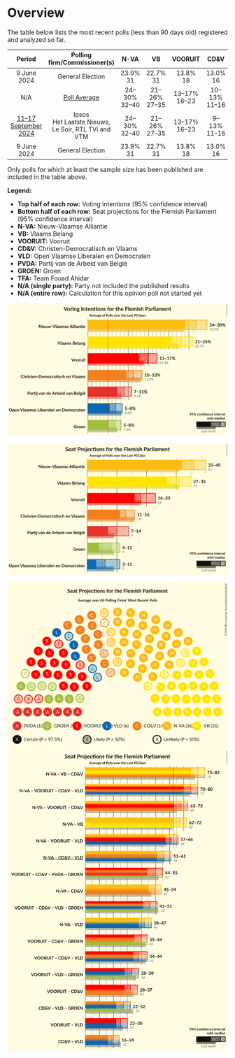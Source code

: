 # Overview

The table below lists the most recent polls (less than 90 days old) registered and analyzed so far.

| Period     | Polling firm/Commissioner(s) | N-VA | VB | VOORUIT | CD&V | VLD | PVDA | GROEN | TFA |
|:----------:|:----------------------------:|:--:|:--:|:--:|:--:|:--:|:--:|:--:|:--:|
| 9 June 2024 | General Election | 23.9% <br> 31 | 22.7% <br> 31 | 13.8% <br> 18 | 13.0% <br> 16 | 8.3% <br> 9 | 8.3% <br> 9 | 7.3% <br> 9 | 0.3% <br> 1 |
| N/A | [Poll Average](average.html) | 24–30% <br> 32–40 | 21–26% <br> 27–35 | 13–17% <br> 16–23 | 10–13% <br> 11–16 | 5–8% <br> 3–11 | 7–11% <br> 7–14 | 5–8% <br> 4–11 | N/A <br> N/A |
| [11–17 September 2024](2024-09-17-Ipsos.html) | Ipsos <br> Het Laatste Nieuws, Le Soir, RTL TVi and VTM | 24–30% <br> 32–40 | 21–26% <br> 27–35 | 13–17% <br> 16–23 | 9–13% <br> 11–16 | 5–9% <br> 3–11 | 7–11% <br> 7–14 | 5–8% <br> 4–11 | N/A <br> N/A |
| 9 June 2024 | General Election | 23.9% <br> 31 | 22.7% <br> 31 | 13.8% <br> 18 | 13.0% <br> 16 | 8.3% <br> 9 | 8.3% <br> 9 | 7.3% <br> 9 | 0.3% <br> 1 |

Only polls for which at least the sample size has been published are included in the table above.

**Legend:**
+ **Top half of each row:** Voting intentions (95% confidence interval)
+ **Bottom half of each row:** Seat projections for the Flemish Parliament (95% confidence interval)
+ **N-VA:** Nieuw-Vlaamse Alliantie
+ **VB:** Vlaams Belang
+ **VOORUIT:** Vooruit
+ **CD&V:** Christen-Democratisch en Vlaams
+ **VLD:** Open Vlaamse Liberalen en Democraten
+ **PVDA:** Partij van de Arbeid van België
+ **GROEN:** Groen
+ **TFA:** Team Fouad Ahidar
+ **N/A (single party):** Party not included the published results
+ **N/A (entire row):** Calculation for this opinion poll not started yet


![Graph with voting intentions not yet produced](average.png "Voting Intentions")

![Graph with seats not yet produced](average-seats.png "Seats")

![Graph with seating plan not yet produced](average-seating-plan.png "Seating Plan")
![Graph with coalitions seats not yet produced](average-coalitions-seats.png "Coalitions Seats")
